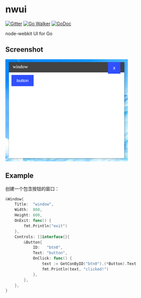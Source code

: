 # nwui

[![Gitter](https://img.shields.io/badge/GITTER-JOIN%20CHAT%20%E2%86%92-brightgreen.svg?style=flat)](https://gitter.im/go-nwui/nwui?utm_source=badge&utm_medium=badge&utm_campaign=pr-badge&utm_content=badge)
[![Go Walker](https://img.shields.io/badge/Go%20Walker-API%20Documentation-green.svg?style=flat)](https://gowalker.org/github.com/go-nwui/nwui)
[![GoDoc](https://img.shields.io/badge/GoDoc-API%20Documentation-blue.svg?style=flat)](http://godoc.org/github.com/go-nwui/nwui)

node-webkit UI for Go

## Screenshot

![screenshot](screenshot.png)

## Example

创建一个包含按钮的窗口：

```go
&Window{
	Title:  "window",
	Width:  800,
	Height: 600,
	OnExit: func() {
		fmt.Println("exit")
	},
	Controls: []interface{}{
		&Button{
			ID:   "btn0",
			Text: "button",
			OnClick: func() {
				text := GetConByID("btn0").(*Button).Text
				fmt.Println(text, "clicked!")
			},
		},
	},
}
```
